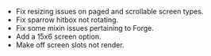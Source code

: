 - Fix resizing issues on paged and scrollable screen types.
- Fix sparrow hitbox not rotating.
- Fix some mixin issues pertaining to Forge.
- Add a 15x6 screen option.
- Make off screen slots not render.
